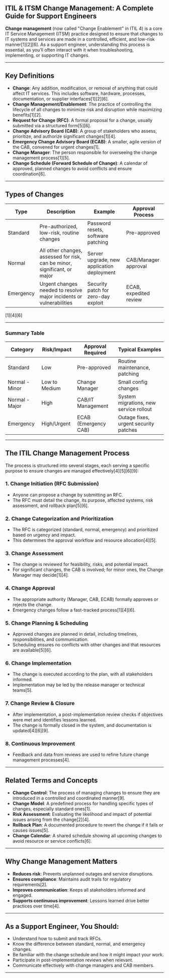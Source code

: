 ## ITIL & ITSM Change Management: A Complete Guide for Support Engineers

**Change management** (now called "Change Enablement" in ITIL 4) is a core IT Service Management (ITSM) practice designed to ensure that changes to IT systems and services are made in a controlled, efficient, and low-risk manner[1][2][6]. As a support engineer, understanding this process is essential, as you’ll often interact with it when troubleshooting, implementing, or supporting IT changes.

---

## Key Definitions

- **Change**: Any addition, modification, or removal of anything that could affect IT services. This includes software, hardware, processes, documentation, or supplier interfaces[1][2][6].
- **Change Management/Enablement**: The practice of controlling the lifecycle of all changes to minimize risk and disruption while maximizing benefits[1][2].
- **Request for Change (RFC)**: A formal proposal for a change, usually submitted via a structured form[5][6].
- **Change Advisory Board (CAB)**: A group of stakeholders who assess, prioritize, and authorize significant changes[1][4].
- **Emergency Change Advisory Board (ECAB)**: A smaller, agile version of the CAB, convened for urgent changes[1].
- **Change Manager**: The person responsible for overseeing the change management process[1][5].
- **Change Schedule (Forward Schedule of Change)**: A calendar of approved, planned changes to avoid conflicts and ensure coordination[6].

---

## Types of Changes

| Type         | Description                                                                 | Example                                    | Approval Process        |
|--------------|-----------------------------------------------------------------------------|--------------------------------------------|------------------------|
| Standard     | Pre-authorized, low-risk, routine changes                                   | Password resets, software patching         | Pre-approved           |
| Normal       | All other changes, assessed for risk, can be minor, significant, or major   | Server upgrade, new application deployment | CAB/Manager approval   |
| Emergency    | Urgent changes needed to resolve major incidents or vulnerabilities         | Security patch for zero-day exploit        | ECAB, expedited review |

[1][4][6]

---

### Summary Table

| **Category**   | **Risk/Impact** | **Approval Required** | **Typical Examples**                   |
| -------------- | --------------- | --------------------- | -------------------------------------- |
| Standard       | Low             | Pre-approved          | Routine maintenance, patching          |
| Normal - Minor | Low to Medium   | Change Manager        | Small config changes                   |
| Normal - Major | High            | CAB/IT Management     | System migrations, new service rollout |
| Emergency      | High/Urgent     | ECAB (Emergency CAB)  | Outage fixes, urgent security patches  |

---

## The ITIL Change Management Process

The process is structured into several stages, each serving a specific purpose to ensure changes are managed effectively[4][5][6][9]:

### 1. **Change Initiation (RFC Submission)**
- Anyone can propose a change by submitting an RFC.
- The RFC must detail the change, its purpose, affected systems, risk assessment, and rollback plan[5][6].

### 2. **Change Categorization and Prioritization**
- The RFC is categorized (standard, normal, emergency) and prioritized based on urgency and impact.
- This determines the approval workflow and resource allocation[4][5].

### 3. **Change Assessment**
- The change is reviewed for feasibility, risks, and potential impact.
- For significant changes, the CAB is involved; for minor ones, the Change Manager may decide[1][4].

### 4. **Change Approval**
- The appropriate authority (Manager, CAB, ECAB) formally approves or rejects the change.
- Emergency changes follow a fast-tracked process[1][4][6].

### 5. **Change Planning & Scheduling**
- Approved changes are planned in detail, including timelines, responsibilities, and communication.
- Scheduling ensures no conflicts with other changes and that resources are available[5][6].

### 6. **Change Implementation**
- The change is executed according to the plan, with all stakeholders informed.
- Implementation may be led by the release manager or technical teams[5].

### 7. **Change Review & Closure**
- After implementation, a post-implementation review checks if objectives were met and identifies lessons learned.
- The change is formally closed in the system, and documentation is updated[4][6][9].

### 8. **Continuous Improvement**
- Feedback and data from reviews are used to refine future change management processes[4].

---

## Related Terms and Concepts

- **Change Control**: The process of managing changes to ensure they are introduced in a controlled and coordinated manner[9].
- **Change Model**: A predefined process for handling specific types of changes, especially standard ones[1].
- **Risk Assessment**: Evaluating the likelihood and impact of potential issues arising from the change[2][4].
- **Rollback Plan**: A documented procedure to revert the change if it fails or causes issues[5].
- **Change Calendar**: A shared schedule showing all upcoming changes to avoid resource or service conflicts[6].

---

## Why Change Management Matters

- **Reduces risk**: Prevents unplanned outages and service disruptions.
- **Ensures compliance**: Maintains audit trails for regulatory requirements[2].
- **Improves communication**: Keeps all stakeholders informed and engaged.
- **Supports continuous improvement**: Lessons learned drive better practices over time[4].

---

## As a Support Engineer, You Should:

- Understand how to submit and track RFCs.
- Know the difference between standard, normal, and emergency changes.
- Be familiar with the change schedule and how it might impact your work.
- Participate in post-implementation reviews when relevant.
- Communicate effectively with change managers and CAB members.

---
